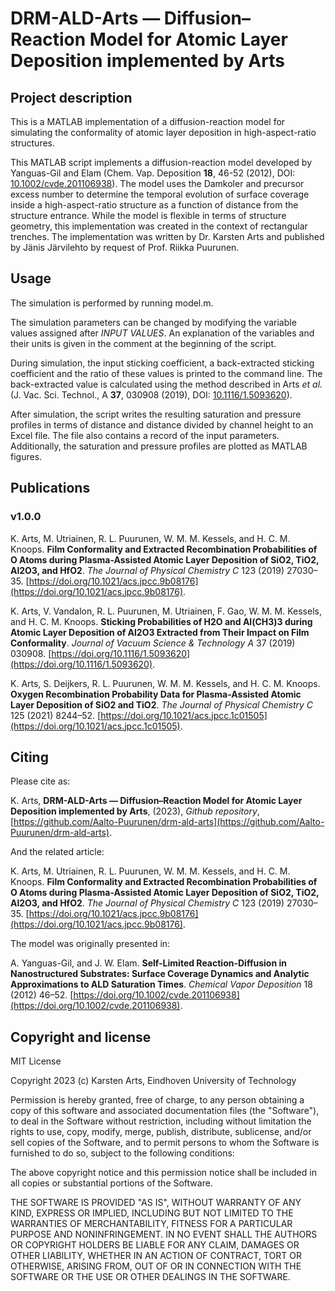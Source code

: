 # DRM-ALD-Arts — Diffusion–Reaction Model for Atomic Layer Deposition implemented by Arts



## Project description

This is a MATLAB implementation of a diffusion-reaction model for simulating the conformality of atomic layer deposition in high-aspect-ratio structures. 

This MATLAB script implements a diffusion-reaction model developed by Yanguas-Gil and Elam (Chem. Vap. Deposition **18**, 46-52 (2012), DOI: [10.1002/cvde.201106938](https://doi.org/10.1002/cvde.201106938)). The model uses the Damkoler and precursor excess number to determine the temporal evolution of surface coverage  inside a high-aspect-ratio structure as a function of distance from the structure entrance. While the model is flexible in terms of structure geometry, this implementation was created in the context of rectangular trenches. The implementation was written by Dr. Karsten Arts and published by Jänis Järvilehto by request of Prof. Riikka Puurunen.  

## Usage

The simulation is performed by running model.m. 

The simulation parameters can be changed by modifying the variable values assigned after *INPUT VALUES*. An explanation of the variables and their units is given in the comment at the beginning of the script. 

During simulation, the input sticking coefficient, a back-extracted sticking coefficient and the ratio of these values is printed to the command line. The back-extracted value is calculated using the method described in Arts *et al.* (J. Vac. Sci. Technol., A **37**, 030908 (2019), DOI: [10.1116/1.5093620](https://doi.org/10.1116/1.5093620)). 

After simulation, the script writes the resulting saturation and pressure profiles in terms of distance and distance divided by channel height to an Excel file. The file also contains a record of the input parameters. Additionally, the saturation and pressure profiles are plotted as MATLAB figures. 

## Publications

### v1.0.0

K. Arts, M. Utriainen, R. L. Puurunen, W. M. M. Kessels, and H. C. M. Knoops. **Film Conformality and Extracted Recombination Probabilities of O Atoms during Plasma-Assisted Atomic Layer Deposition of SiO2, TiO2, Al2O3, and HfO2**. *The Journal of Physical Chemistry C* 123 (2019) 27030–35. [https://doi.org/10.1021/acs.jpcc.9b08176](https://doi.org/10.1021/acs.jpcc.9b08176).

K. Arts, V. Vandalon, R. L. Puurunen, M. Utriainen, F. Gao, W. M. M. Kessels, and H. C. M. Knoops. **Sticking Probabilities of H2O and Al(CH3)3 during Atomic Layer Deposition of Al2O3 Extracted from Their Impact on Film Conformality**. *Journal of Vacuum Science & Technology A* 37 (2019) 030908. [https://doi.org/10.1116/1.5093620](https://doi.org/10.1116/1.5093620).

K. Arts, S. Deijkers, R. L. Puurunen, W. M. M. Kessels, and H. C. M. Knoops. **Oxygen Recombination Probability Data for Plasma-Assisted Atomic Layer Deposition of SiO2 and TiO2**. *The Journal of Physical Chemistry C* 125 (2021) 8244–52. [https://doi.org/10.1021/acs.jpcc.1c01505](https://doi.org/10.1021/acs.jpcc.1c01505).

## Citing

Please cite as:

K. Arts, **DRM-ALD-Arts — Diffusion–Reaction Model for Atomic Layer Deposition implemented by Arts**, (2023), *Github repository*, [https://github.com/Aalto-Puurunen/drm-ald-arts](https://github.com/Aalto-Puurunen/drm-ald-arts).

And the related article:

K. Arts, M. Utriainen, R. L. Puurunen, W. M. M. Kessels, and H. C. M. Knoops. **Film Conformality and Extracted Recombination Probabilities of O Atoms during Plasma-Assisted Atomic Layer Deposition of SiO2, TiO2, Al2O3, and HfO2**. *The Journal of Physical Chemistry C* 123 (2019) 27030–35. [https://doi.org/10.1021/acs.jpcc.9b08176](https://doi.org/10.1021/acs.jpcc.9b08176).

The model was originally presented in:

A. Yanguas-Gil, and J. W. Elam. **Self-Limited Reaction-Diffusion in Nanostructured Substrates: Surface Coverage Dynamics and Analytic Approximations to ALD Saturation Times**. *Chemical Vapor Deposition* 18 (2012) 46–52. [https://doi.org/10.1002/cvde.201106938](https://doi.org/10.1002/cvde.201106938).

## Copyright and license

MIT License

Copyright 2023 (c) Karsten Arts, Eindhoven University of Technology

Permission is hereby granted, free of charge, to any person obtaining a copy of this software and associated documentation files (the "Software"), to deal in the Software without restriction, including without limitation the rights to use, copy, modify, merge, publish, distribute, sublicense, and/or sell copies of the Software, and to permit persons to whom the Software is furnished to do so, subject to the following conditions:

The above copyright notice and this permission notice shall be included in all copies or substantial portions of the Software.

THE SOFTWARE IS PROVIDED "AS IS", WITHOUT WARRANTY OF ANY KIND, EXPRESS OR IMPLIED, INCLUDING BUT NOT LIMITED TO THE WARRANTIES OF MERCHANTABILITY, FITNESS FOR A PARTICULAR PURPOSE AND NONINFRINGEMENT. IN NO EVENT SHALL THE AUTHORS OR COPYRIGHT HOLDERS BE LIABLE FOR ANY CLAIM, DAMAGES OR OTHER LIABILITY, WHETHER IN AN ACTION OF CONTRACT, TORT OR OTHERWISE, ARISING FROM, OUT OF OR IN CONNECTION WITH THE SOFTWARE OR THE USE OR OTHER DEALINGS IN THE SOFTWARE.
